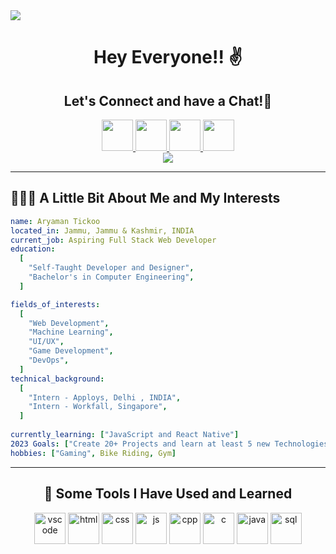 <img src="https://media0.giphy.com/media/QQkyLVLAbQRKU/giphy.gif?cid=ecf05e47jgckljnx7x5el5tglzgdjba77ufhf32dj9trc9p4&ep=v1_gifs_search&rid=giphy.gif&ct=g">
<h1 font-weight="bold" align="center">
  Hey Everyone!! ✌
</h1>
<h2 align="center">Let's Connect and have a Chat!💬</h2>
<div align="center">
<a href="https://www.instagram.com/pantherdox">
  <img height="50" src="https://cdn2.iconfinder.com/data/icons/colorful-guache-social-media-logos-1/155/social-media_instagram-256.png"/>
</a>
<a href="https://www.linkedin.com/in/aryamantickoo/">
  <img height="50" src="https://cdn4.iconfinder.com/data/icons/colorful-guache-social-media-logos-1/159/social-media_linkedin-256.png"/>
</a>
<a href="https://www.twitter.com/pantherdox">
  <img height="50" src="https://cdn2.iconfinder.com/data/icons/colorful-guache-social-media-logos-1/155/social-media_twitter-256.png"/>
</a>
<a href="https://www.instagram.com/pantherdox">
  <img height="50" src="https://cdn4.iconfinder.com/data/icons/avatars-xmas-giveaway/128/batman_hero_avatar_comics-256.png"/>
</a>
</div>
<div align="center">
<img align="center" src="https://media3.giphy.com/media/hR6Q01jCXOr31wctJw/giphy.gif?cid=ecf05e47kn9ygslr7k71inodnnti2khacbyi3rg7uoo0uvye&ep=v1_gifs_related&rid=giphy.gif&ct=g">
</div>
<hr>
<h2>👨🏻‍💻  A Little Bit About Me and My Interests</h2>

```yaml
name: Aryaman Tickoo
located_in: Jammu, Jammu & Kashmir, INDIA
current_job: Aspiring Full Stack Web Developer
education:
  [
    "Self-Taught Developer and Designer",
    "Bachelor's in Computer Engineering",
  ]

fields_of_interests:
  [
    "Web Development",
    "Machine Learning",
    "UI/UX",
    "Game Development",
    "DevOps",
  ]
technical_background:
  [
    "Intern - Apploys, Delhi , INDIA",
    "Intern - Workfall, Singapore",
  ]
  
currently_learning: ["JavaScript and React Native"]
2023 Goals: ["Create 20+ Projects and learn at least 5 new Technologies."]
hobbies: ["Gaming", Bike Riding, Gym]
```
<hr>
<h2 align="center">🚀  Some Tools I Have Used and Learned</h2>
<div align="center">
<img height="50" src="https://cdn.jsdelivr.net/gh/devicons/devicon/icons/vscode/vscode-original.svg" alt="vscode">
<img height="50" src="https://cdn1.iconfinder.com/data/icons/logotypes/32/badge-html-5-256.png" alt="html">
<img height="50" src="https://cdn1.iconfinder.com/data/icons/logotypes/32/badge-css-3-256.png" alt="css">
<img height="50" src="https://cdn4.iconfinder.com/data/icons/logos-and-brands/512/187_Js_logo_logos-256.png" alt="js">
<img height="50" src="https://cdn0.iconfinder.com/data/icons/icocentre-free-icons/152/f-code-cpp_128-256.png" alt="cpp">
<img height="50" src="https://cdn3.iconfinder.com/data/icons/letters-and-numbers-1/32/letter_C_blue-256.png" alt="c">
<img height="50" src="https://cdn3.iconfinder.com/data/icons/logos-and-brands-adobe/512/181_Java-256.png" alt="java">
<img height="50" src="https://cdn4.iconfinder.com/data/icons/logos-3/181/MySQL-256.png" alt="sql">
</div>
